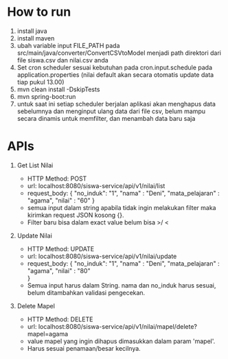 # How to run

1. install java
2. install maven
3. ubah variable input FILE_PATH pada src/main/java/converter/ConvertCSVtoModel menjadi path direktori dari file siswa.csv dan nilai.csv anda
4. Set cron scheduler sesuai kebutuhan pada cron.input.schedule pada application.properties (nilai default akan secara otomatis update data tiap pukul 13.00)
5. mvn clean install -DskipTests
6. mvn spring-boot:run
7. untuk saat ini setiap scheduler berjalan aplikasi akan menghapus data sebelumnya dan menginput ulang data dari file csv, belum mampu secara dinamis untuk memfilter, dan menambah data baru saja

# APIs

1. Get List Nilai
   - HTTP Method: POST
   - url: localhost:8080/siswa-service/api/v1/nilai/list
   - request_body: {
    "no_induk": "1", 
    "nama" : "Deni",
    "mata_pelajaran" : "agama", 
    "nilai" : "60"
   }
   - semua input dalam string apabila tidak ingin melakukan filter maka kirimkan request JSON kosong {}. 
   - Filter baru bisa dalam exact value belum bisa >/ <

2. Update Nilai
   - HTTP Method: UPDATE 
   - url: localhost:8080/siswa-service/api/v1/nilai/update 
   - request_body: { 
     "no_induk": "1", 
    "nama" : "Deni",
    "mata_pelajaran" : "agama", 
    "nilai" : "80"   
    }
   - Semua input harus dalam String. nama dan no_induk harus sesuai, belum ditambahkan validasi pengecekan.

3. Delete Mapel
   - HTTP Method: DELETE
   - url: localhost:8080/siswa-service/api/v1/nilai/mapel/delete?mapel=agama
   - value mapel yang ingin dihapus dimasukkan dalam param 'mapel'. 
   - Harus sesuai penamaan/besar kecilnya. 